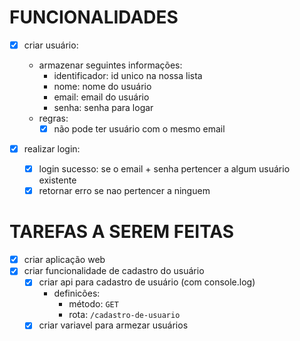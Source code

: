 # FUNCIONALIDADES

- [x] criar usuário:

  - armazenar seguintes informações:
    - identificador: id unico na nossa lista
    - nome: nome do usuário
    - email: email do usuário
    - senha: senha para logar
  - regras:
    - [x] não pode ter usuário com o mesmo email

- [x] realizar login:
  - [x] login sucesso: se o email + senha pertencer a algum usuário existente
  - [x] retornar erro se nao pertencer a ninguem

# TAREFAS A SEREM FEITAS

- [x] criar aplicação web
- [x] criar funcionalidade de cadastro do usuário
  - [x] criar api para cadastro de usuário (com console.log)
    - definicões:
      - método: `GET`
      - rota: `/cadastro-de-usuario`
  - [x] criar variavel para armezar usuários
